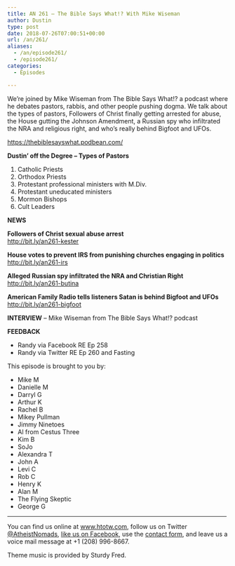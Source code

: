 ```yaml
---
title: AN 261 – The Bible Says What!? With Mike Wiseman
author: Dustin
type: post
date: 2018-07-26T07:00:51+00:00
url: /an/261/
aliases: 
  - /an/episode261/
  - /episode261/
categories:
  - Episodes

---
```

<div id="buzzsprout-player-10552848"></div><script src="https://www.buzzsprout.com/1983601/10552848-episode-261-the-bible-says-what-with-mike-wiseman.js?container_id=buzzsprout-player-10552848&player=small" type="text/javascript" charset="utf-8"></script>

  
We&#8217;re joined by Mike Wiseman from The Bible Says What!? a podcast where he debates pastors, rabbis, and other people pushing dogma. We talk about the types of pastors, Followers of Christ finally getting arrested for abuse, the House gutting the Johnson Amendment, a Russian spy who infiltrated the NRA and religious right, and who&#8217;s really behind Bigfoot and UFOs.

<!--more-->

<a href="https://thebiblesayswhat.podbean.com/" target="_blank" rel="noopener">https://thebiblesayswhat.podbean.com/</a>

**Dustin’ off the Degree &#8211; Types of Pastors**

1. Catholic Priests  
2. Orthodox Priests  
3. Protestant professional ministers with M.Div.  
4. Protestant uneducated ministers  
5. Mormon Bishops  
6. Cult Leaders

**NEWS**

**Followers of Christ sexual abuse arrest**  
<a href="http://bit.ly/an261-kester" target="_blank" rel="noopener">http://bit.ly/an261-kester</a>

**House votes to prevent IRS from punishing churches engaging in politics**  
<a href="http://bit.ly/an261-irs" target="_blank" rel="noopener">http://bit.ly/an261-irs</a>

**Alleged Russian spy infiltrated the NRA and Christian Right**  
<a href="http://bit.ly/an261-butina" target="_blank" rel="noopener">http://bit.ly/an261-butina</a>

**American Family Radio tells listeners Satan is behind Bigfoot and UFOs**  
<a href="http://bit.ly/an261-bigfoot" target="_blank" rel="noopener">http://bit.ly/an261-bigfoot</a>

**INTERVIEW** &#8211; Mike Wiseman from The Bible Says What!? podcast

**FEEDBACK**

* Randy via Facebook RE Ep 258  
* Randy via Twitter RE Ep 260 and Fasting

This episode is brought to you by:

* Mike M  
* Danielle M  
* Darryl G  
* Arthur K  
* Rachel B  
* Mikey Pullman  
* Jimmy Ninetoes  
* Al from Cestus Three  
* Kim B  
* SoJo  
* Alexandra T  
* John A  
* Levi C  
* Rob C  
* Henry K  
* Alan M  
* The Flying Skeptic  
* George G

<hr width="500" />

You can find us online at <a href="https://www.htotw.com/" target="_blank" rel="noopener">www.htotw.com</a>, follow us on Twitter <a href="https://htotw.com/twitter" target="_blank" rel="noopener">@AtheistNomads</a>, <a href="https://htotw.com/facebook" target="_blank" rel="noopener">like us on Facebook</a>, use the [contact form](https://htotw.com/contact), and leave us a voice mail message at +1 (208) 996-8667.

Theme music is provided by Sturdy Fred.